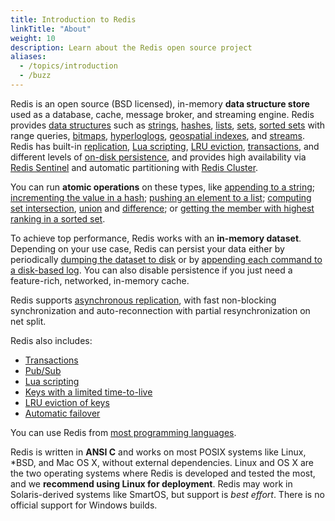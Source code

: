 ```yaml
---
title: Introduction to Redis
linkTitle: "About"
weight: 10
description: Learn about the Redis open source project
aliases:
  - /topics/introduction
  - /buzz
---
```


Redis is an open source (BSD licensed), in-memory __data structure store__ used as a database, cache, message broker, and streaming engine. Redis provides [data structures](/docs/data-types/) such as
[strings](/docs/data-types/strings/), [hashes](/docs/data-types/hashes/), [lists](/docs/data-types/lists/), [sets](/docs/data-types/lists/), [sorted sets](/docs/data-types/sorted-sets/) with range queries, [bitmaps](/docs/data-types/bitmaps/), [hyperloglogs](/docs/data-types/hyperloglogs/), [geospatial indexes](/docs/data-types/geospatial/), and [streams](/docs/data-types/streams/). Redis has built-in [replication](/topics/replication), [Lua scripting](/commands/eval), [LRU eviction](/docs/reference/eviction/), [transactions](/topics/transactions), and different levels of [on-disk persistence](/topics/persistence), and provides high availability via [Redis Sentinel](/topics/sentinel) and automatic partitioning with [Redis Cluster](/topics/cluster-tutorial).

You can run __atomic operations__
on these types, like [appending to a string](/commands/append);
[incrementing the value in a hash](/commands/hincrby); [pushing an element to a
list](/commands/lpush); [computing set intersection](/commands/sinter),
[union](/commands/sunion) and [difference](/commands/sdiff);
or [getting the member with highest ranking in a sorted set](/commands/zrange).

To achieve top performance, Redis works with an
**in-memory dataset**. Depending on your use case, Redis can persist your data either
by periodically [dumping the dataset to disk](/topics/persistence#snapshotting)
or by [appending each command to a disk-based log](/topics/persistence#append-only-file). You can also disable persistence if you just need a feature-rich, networked, in-memory cache.

Redis supports [asynchronous replication](/topics/replication), with fast non-blocking synchronization and auto-reconnection with partial resynchronization on net split.

Redis also includes:

* [Transactions](/topics/transactions)
* [Pub/Sub](/topics/pubsub)
* [Lua scripting](/commands/eval)
* [Keys with a limited time-to-live](/commands/expire)
* [LRU eviction of keys](/docs/reference/eviction)
* [Automatic failover](/topics/sentinel)

You can use Redis from [most programming languages](/clients).

Redis is written in **ANSI C** and works on most POSIX systems like Linux,
\*BSD, and Mac OS X, without external dependencies. Linux and OS X are the two operating systems where Redis is developed and tested the most, and we **recommend using Linux for deployment**. Redis may work in Solaris-derived systems like SmartOS, but support is *best effort*.
There is no official support for Windows builds.
